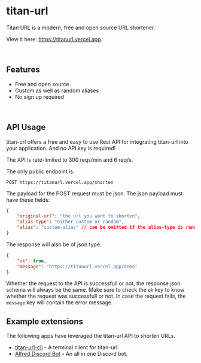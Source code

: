 # titan-url

Titan URL is a modern, free and open source URL shortener.

View it here: https://titanurl.vercel.app.

<br>

## Features

- Free and open source
- Custom as well as random aliases
- No sign up required

<br>


## API Usage

titan-url offers a free and easy to use Rest API for integrating titan-url into your application. And no API key is required! 

The API is rate-limited to 300 reqs/min and 6 req/s.

The only public endpoint is:
```
POST https://titanurl.vercel.app/shorten
```

The payload for the POST request must be json. The json payload must have these fields:

```json
{
	"original-url": "the url you want to shorten",
	"alias-type": "either custom or random",
	"alias": "custom-alias" // can be omitted if the alias-type is random
}
```

The response will also be of json type.
```json
{
	"ok": true,
	"message": "https://titanurl.vercel.app/demo"
}
```

Whether the request to the API is successfull or not, the response json schema will always be the same. Make sure to check the `ok` key to know whether the request was successfull or not. In case the request fails, the `message` key will contain the error message.

## Example extensions

The following apps have leveraged the titan-url API to shorten URLs.

- [titan-url-cli](https://github.com/shravanasati/titan-url-cli) - A terminal client for titan-url.
- [Alfred Discord Bot](https://github.com/alvinbengeorge/Discord) - An all in one Discord bot.
